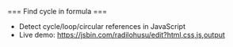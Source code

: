 === Find cycle in formula ===

* Detect cycle/loop/circular references in JavaScript
* Live demo: https://jsbin.com/radilohusu/edit?html,css,js,output